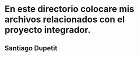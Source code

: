 # En este directorio colocare mis archivos relacionados con el proyecto integrador.


## Santiago Dupetit